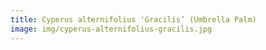 ```yaml
---
title: Cyperus alternifolius 'Gracilis’ (Umbrella Palm)
image: img/cyperus-alternifolius-gracilis.jpg
---
```

